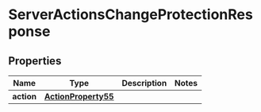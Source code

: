 

# ServerActionsChangeProtectionResponse


## Properties

| Name | Type | Description | Notes |
|------------ | ------------- | ------------- | -------------|
|**action** | [**ActionProperty55**](ActionProperty55.md) |  |  |



